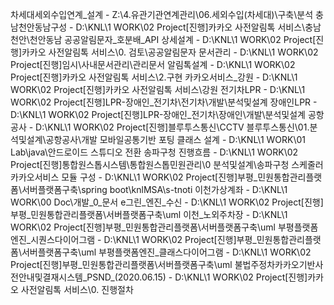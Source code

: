차세대세외수입연계_설계 			- Z:\4.유관기관연계관리\06.세외수입(차세대)\구축\분석
충남천안동남구성 					- D:\KNL\1 WORK\02 Project\[진행]카카오 사전알림톡 서비스\충남천안\천안동남
공공알림문자_호분배_API 상세설계 	- D:\KNL\1 WORK\02 Project\[진행]카카오 사전알림톡 서비스\0. 검토\공공알림문자
문서관리 							- D:\KNL\1 WORK\02 Project\[진행]임시\사내문서관리\관리문서
알림톡설계 							- D:\KNL\1 WORK\02 Project\[진행]카카오 사전알림톡 서비스\2.구현
카카오서비스_강원 					- D:\KNL\1 WORK\02 Project\[진행]카카오 사전알림톡 서비스\강원
전기차LPR 							- D:\KNL\1 WORK\02 Project\[진행]LPR-장애인_전기차\전기차\개발\분석및설계
장애인LPR							- D:\KNL\1 WORK\02 Project\[진행]LPR-장애인_전기차\장애인\개발\분석및설계
공항공사 							- D:\KNL\1 WORK\02 Project\[진행]블루투스통신\CCTV 블루투스통신\01.분석및설계\공항공사\개발
모바일공통기반 포팅 클래스 설계 	- D:\KNL\1 WORK\01 Lab\java\안드로이드 스튜디오 전환
송파구청 진행흐름 					- D:\KNL\1 WORK\02 Project\[진행]통합원스톱시스템\통합원스톱민원관리\0 분석및설계\송파구청
스케줄러 카카오서비스 모듈 구성 	- D:\KNL\1 WORK\02 Project\[진행]부평_민원통합관리플랫폼\서버플랫폼구축\spring boot\knlMSA\s-tnoti
이천가상계좌 						- D:\KNL\1 WORK\00 Doc\개발_0_문서
e그린_엔진_수신 					- D:\KNL\1 WORK\02 Project\[진행]부평_민원통합관리플랫폼\서버플랫폼구축\uml
이천_노외주차장 					- D:\KNL\1 WORK\02 Project\[진행]부평_민원통합관리플랫폼\서버플랫폼구축\uml
부평플랫폼엔진_시퀀스다이어그램 	- D:\KNL\1 WORK\02 Project\[진행]부평_민원통합관리플랫폼\서버플랫폼구축\uml
부평플랫폼엔진_클래스다이어그램 	- D:\KNL\1 WORK\02 Project\[진행]부평_민원통합관리플랫폼\서버플랫폼구축\uml
불법주정차카카오기반사전안내및결재시스템_PSND_(2020.06.15) - D:\KNL\1 WORK\02 Project\[진행]카카오 사전알림톡 서비스\0. 진행절차
